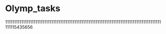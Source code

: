 # Olymp_tasks 
1111111111111111111111111111111111111111111111111111111111111111111111111111111111111111111115435656  
